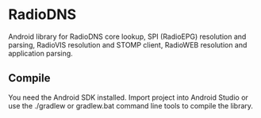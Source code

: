 # RadioDNS

Android library for RadioDNS core lookup, SPI (RadioEPG) resolution and parsing, RadioVIS resolution and STOMP client, RadioWEB resolution and application parsing.

## Compile

You need the Android SDK installed.
Import project into Android Studio or use the ./gradlew or gradlew.bat 
command line tools to compile the library.
